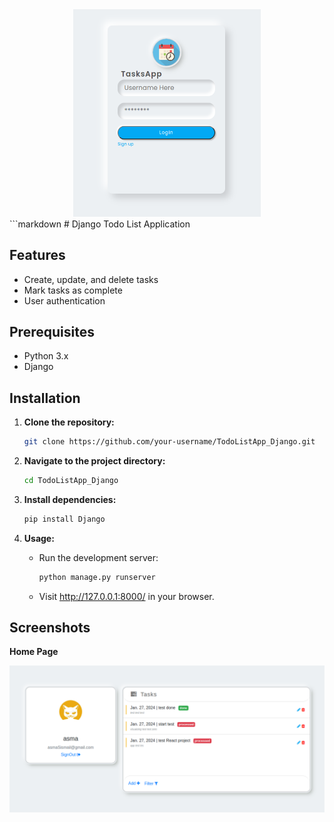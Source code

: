 
<div align="center">
    <img src="./Demo/login.png" alt="Application Image" width="300" />
</div>
```markdown
# Django Todo List Application

## Features
- Create, update, and delete tasks
- Mark tasks as complete
- User authentication

## Prerequisites
- Python 3.x
- Django

## Installation
1. **Clone the repository:**
   ```bash
   git clone https://github.com/your-username/TodoListApp_Django.git
   ```

2. **Navigate to the project directory:**
   ```bash
   cd TodoListApp_Django
   ```

3. **Install dependencies:**
   ```bash
   pip install Django
   ```

4. **Usage:**
   - Run the development server:
     ```bash
     python manage.py runserver
     ```
   - Visit http://127.0.0.1:8000/ in your browser.

## Screenshots

**Home Page**

   ![Application Image](./Demo/homePage.png)
